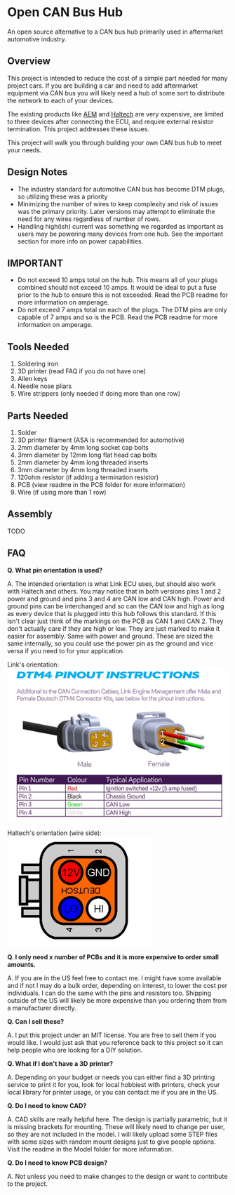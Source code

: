 # Open CAN Bus Hub
An open source alternative to a CAN bus hub primarily used in aftermarket automotive industry. 

## Overview
This project is intended to reduce the cost of a simple part needed for many project cars. If you are building a car and need to add aftermarket equipment via CAN bus you will likely need a hub of some sort to distribute the network to each of your devices. 

The existing products like [AEM](https://www.aemelectronics.com/products/ev_conversions/wiring_shop/wiring_harnesses/parts/30-2225?srsltid=AfmBOopf-43udBTczr3DMtdVAqn7zBDi4FWJSfJJbkCLwWn_8UP-PhpX) and [Haltech](https://www.haltech.com/product/ht-159000-elite-can-hub-4-port-dtm-4/?srsltid=AfmBOop2I1wcCl7ELiAaJ4Hz_9G2S5Ku90I_iyAMGlEmO2NZ8aU0mGMG) are very expensive, are limited to three devices after connecting the ECU, and require external resistor termination. This project addresses these issues. 

This project will walk you through building your own CAN bus hub to meet your needs. 

## Design Notes 
* The industry standard for automotive CAN bus has become DTM plugs, so utilizing these was a priority
* Minimizing the number of wires to keep complexity and risk of issues was the primary priority. Later versions may attempt to eliminate the need for any wires regardless of number of rows. 
* Handling high(ish) current was something we regarded as important as users may be powering many devices from one hub. See the important section for more info on power capabilities. 

## IMPORTANT
* Do not exceed 10 amps total on the hub. This means all of your plugs combined should not exceed 10 amps. It would be ideal to put a fuse prior to the hub to ensure this is not exceeded. Read the PCB readme for more information on amperage. 
* Do not exceed 7 amps total on each of the plugs. The DTM pins are only capable of 7 amps and so is the PCB. Read the PCB readme for more information on amperage. 

## Tools Needed 
1. Soldering iron 
2. 3D printer (read FAQ if you do not have one)
3. Allen keys 
4. Needle nose pliars 
5. Wire strippers (only needed if doing more than one row)

## Parts Needed
1. Solder 
2. 3D printer filament (ASA is recommended for automotive)
3. 2mm diameter by 4mm long socket cap bolts 
4. 3mm diameter by 12mm long flat head cap bolts
5. 2mm diameter by 4mm long threaded inserts 
6. 3mm diameter by 4mm long threaded inserts 
7. 120ohm resistor (if adding a termination resistor)
8. PCB (view readme in the PCB folder for more information)
9. Wire (if using more than 1 row)

## Assembly
TODO 

## FAQ
**Q. What pin orientation is used?**

A. The intended orientation is what Link ECU uses, but should also work with Haltech and others. You may notice that in both versions pins 1 and 2 power and ground and pins 3 and 4 are CAN low and CAN high. Power and ground pins can be interchanged and so can the CAN low and high as long as every device that is plugged into this hub follows this standard. If this isn't clear just think of the markings on the PCB as CAN 1 and CAN 2. They don't actually care if they are high or low. They are just marked to make it easier for assembly. Same with power and ground. These are sized the same internally, so you could use the power pin as the ground and vice versa if you need to for your application. 

Link's orientation: 
![Link ECU CAN pinout](/Images/link_ecu_can_bus_pinout.png)

Haltech's orientation (wire side): 
![Haltech ECU CAN pinout](/Images/haltech_ecu_can_bus_pinout.png)


**Q. I only need x number of PCBs and it is more expensive to order small amounts.** 

A. If you are in the US feel free to contact me. I might have some available and if not I may do a bulk order, depending on interest, to lower the cost per individuals. I can do the same with the pins and resistors too. Shipping outside of the US will likely be more expensive than you ordering them from a manufacturer directly. 


**Q. Can I sell these?**

A. I put this project under an MIT license. You are free to sell them if you would like. I would just ask that you reference back to this project so it can help people who are looking for a DIY solution. 


**Q. What if I don't have a 3D printer?** 

A. Depending on your budget or needs you can either find a 3D printing service to print it for you, look for local hobbiest with printers, check your local library for printer usage, or you can contact me if you are in the US.


**Q. Do I need to know CAD?**

A. CAD skills are really helpful here. The design is partially parametric, but it is missing brackets for mounting. These will likely need to change per user, so they are not included in the model. I will likely upload some STEP files with some sizes with random mount designs just to give people options. Visit the readme in the Model folder for more information. 


**Q. Do I need to know PCB design?**

A. Not unless you need to make changes to the design or want to contribute to the project. 